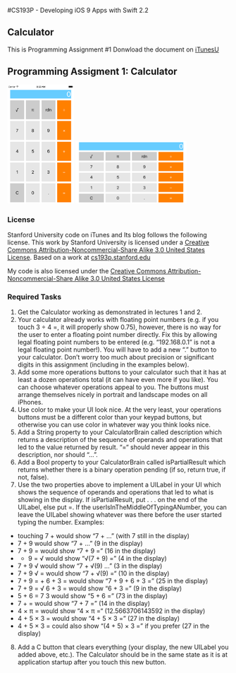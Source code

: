 #CS193P - Developing iOS 9 Apps with Swift 2.2

## Calculator 
This is Programming Assignment #1
Donwload the document on [iTunesU]( http://apple.co/1OapOAg)


## Programming Assigment 1: Calculator
<img src="https://github.com/oliverbarreto/CS193p2016_Calculator1/blob/master/Calculator1.png" width= "30%">
<img src="https://github.com/oliverbarreto/CS193p2016_Calculator1/blob/master/Calculator2.png" width="50%">

### License
Stanford University code on iTunes and Its blog follows the following license. This work by Stanford University is licensed under a [Creative Commons Attribution-Noncommercial-Share Alike 3.0 United States License](http://creativecommons.org/licenses/by-nc-sa/3.0/us/). Based on a work at [cs193p.stanford.edu](http://cs193p.stanford.edu/)

My code is also licensed under the [Creative Commons Attribution-Noncommercial-Share Alike 3.0 United States License](http://creativecommons.org/licenses/by-nc-sa/3.0/us/)
<!---
![Calculator](https://github.com/oliverbarreto/CS193p2016_Calculator1/blob/master/Calculator1.png "Logo Title Text 1")
-->


### Required Tasks
1. Get the Calculator working as demonstrated in lectures 1 and 2.
2. Your calculator already works with floating point numbers (e.g. if you touch 3 ÷ 4 =, it will properly show 0.75), however, there is no way for the user to enter a floating point number directly. Fix this by allowing legal floating point numbers to be entered (e.g. “192.168.0.1” is not a legal floating point number!). You will have to add a new “.” button to your calculator. Don’t worry too much about precision or significant digits in this assignment (including in the examples below).
3. Add some more operations buttons to your calculator such that it has at least a dozen operations total (it can have even more if you like). You can choose whatever operations appeal to you. The buttons must arrange themselves nicely in portrait and landscape modes on all iPhones.
4. Use color to make your UI look nice. At the very least, your operations buttons must be a different color than your keypad buttons, but otherwise you can use color in whatever way you think looks nice.
5. Add a String property to your CalculatorBrain called description which returns a description of the sequence of operands and operations that led to the value returned by result. “=“ should never appear in this description, nor should “...”.
6. Add a Bool property to your CalculatorBrain called isPartialResult which returns whether there is a binary operation pending (if so, return true, if not, false).
7. Use the two properties above to implement a UILabel in your UI which shows the sequence of operands and operations that led to what is showing in the display. If isPartialResult, put . . . on the end of the UILabel, else put =. If the userIsInTheMiddleOfTypingANumber, you can leave the UILabel showing whatever was there before the user started typing the number. Examples:

* touching 7 + would show “7 + ...” (with 7 still in the display)
* 7 + 9 would show “7 + ...” (9 in the display)
* 7 + 9 = would show “7 + 9 =” (16 in the display)
* + 9 = √ would show “√(7 + 9) =” (4 in the display)
* 7 + 9 √ would show “7 + √(9) ...” (3 in the display)
* 7 + 9 √ = would show “7 + √(9) =“ (10 in the display)
* 7 + 9 = + 6 + 3 = would show “7 + 9 + 6 + 3 =” (25 in the display)
* 7 + 9 = √ 6 + 3 = would show “6 + 3 =” (9 in the display)
* 5 + 6 = 7 3 would show “5 + 6 =” (73 in the display)
* 7 + = would show “7 + 7 =” (14 in the display)
* 4 × π = would show “4 × π =“ (12.5663706143592 in the display)
* 4 + 5 × 3 = would show “4 + 5 × 3 =” (27 in the display)
* 4 + 5 × 3 = could also show “(4 + 5) × 3 =” if you prefer (27 in the display)


8. Add a C button that clears everything (your display, the new UILabel you added above, etc.). The Calculator should be in the same state as it is at application startup after you touch this new button.
